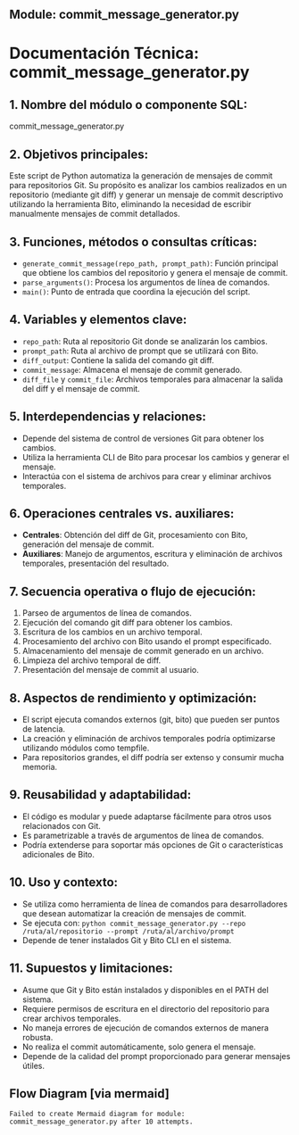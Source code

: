 ## Module: commit_message_generator.py

# Documentación Técnica: commit_message_generator.py

## 1. **Nombre del módulo o componente SQL:**
commit_message_generator.py

## 2. **Objetivos principales:**
Este script de Python automatiza la generación de mensajes de commit para repositorios Git. Su propósito es analizar los cambios realizados en un repositorio (mediante git diff) y generar un mensaje de commit descriptivo utilizando la herramienta Bito, eliminando la necesidad de escribir manualmente mensajes de commit detallados.

## 3. **Funciones, métodos o consultas críticas:**
- `generate_commit_message(repo_path, prompt_path)`: Función principal que obtiene los cambios del repositorio y genera el mensaje de commit.
- `parse_arguments()`: Procesa los argumentos de línea de comandos.
- `main()`: Punto de entrada que coordina la ejecución del script.

## 4. **Variables y elementos clave:**
- `repo_path`: Ruta al repositorio Git donde se analizarán los cambios.
- `prompt_path`: Ruta al archivo de prompt que se utilizará con Bito.
- `diff_output`: Contiene la salida del comando git diff.
- `commit_message`: Almacena el mensaje de commit generado.
- `diff_file` y `commit_file`: Archivos temporales para almacenar la salida del diff y el mensaje de commit.

## 5. **Interdependencias y relaciones:**
- Depende del sistema de control de versiones Git para obtener los cambios.
- Utiliza la herramienta CLI de Bito para procesar los cambios y generar el mensaje.
- Interactúa con el sistema de archivos para crear y eliminar archivos temporales.

## 6. **Operaciones centrales vs. auxiliares:**
- **Centrales**: Obtención del diff de Git, procesamiento con Bito, generación del mensaje de commit.
- **Auxiliares**: Manejo de argumentos, escritura y eliminación de archivos temporales, presentación del resultado.

## 7. **Secuencia operativa o flujo de ejecución:**
1. Parseo de argumentos de línea de comandos.
2. Ejecución del comando git diff para obtener los cambios.
3. Escritura de los cambios en un archivo temporal.
4. Procesamiento del archivo con Bito usando el prompt especificado.
5. Almacenamiento del mensaje de commit generado en un archivo.
6. Limpieza del archivo temporal de diff.
7. Presentación del mensaje de commit al usuario.

## 8. **Aspectos de rendimiento y optimización:**
- El script ejecuta comandos externos (git, bito) que pueden ser puntos de latencia.
- La creación y eliminación de archivos temporales podría optimizarse utilizando módulos como tempfile.
- Para repositorios grandes, el diff podría ser extenso y consumir mucha memoria.

## 9. **Reusabilidad y adaptabilidad:**
- El código es modular y puede adaptarse fácilmente para otros usos relacionados con Git.
- Es parametrizable a través de argumentos de línea de comandos.
- Podría extenderse para soportar más opciones de Git o características adicionales de Bito.

## 10. **Uso y contexto:**
- Se utiliza como herramienta de línea de comandos para desarrolladores que desean automatizar la creación de mensajes de commit.
- Se ejecuta con: `python commit_message_generator.py --repo /ruta/al/repositorio --prompt /ruta/al/archivo/prompt`
- Depende de tener instalados Git y Bito CLI en el sistema.

## 11. **Supuestos y limitaciones:**
- Asume que Git y Bito están instalados y disponibles en el PATH del sistema.
- Requiere permisos de escritura en el directorio del repositorio para crear archivos temporales.
- No maneja errores de ejecución de comandos externos de manera robusta.
- No realiza el commit automáticamente, solo genera el mensaje.
- Depende de la calidad del prompt proporcionado para generar mensajes útiles.
## Flow Diagram [via mermaid]
```mermaid
Failed to create Mermaid diagram for module: commit_message_generator.py after 10 attempts.
```
